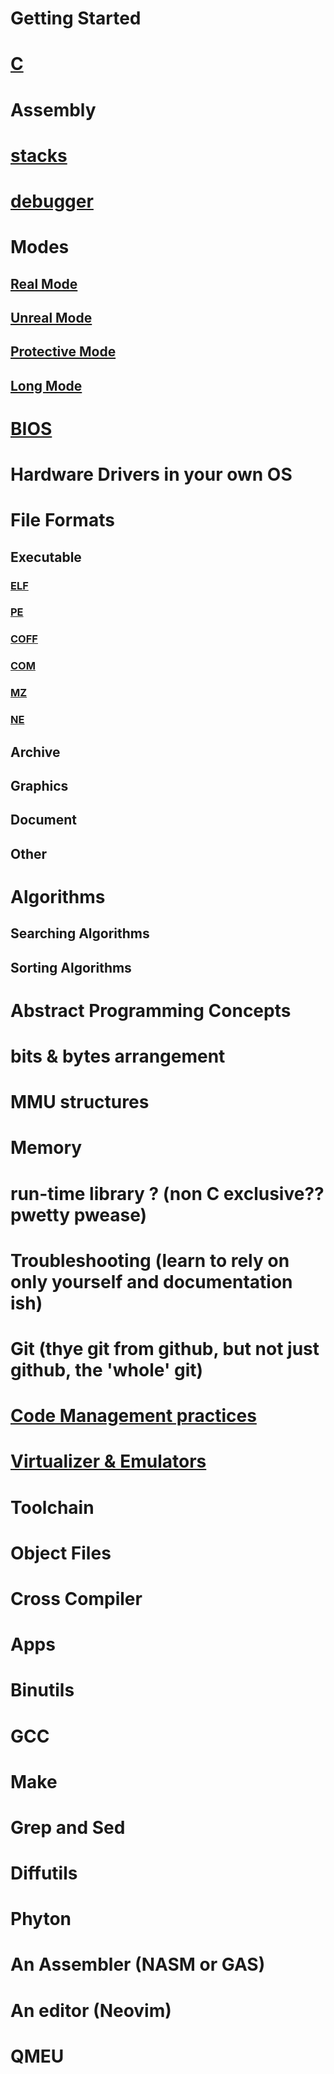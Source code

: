 # Getting Started

# [C](https://wiki.osdev.org/C)
# Assembly
# [stacks](https://wiki.osdev.org/Stack)
# [debugger](https://wiki.osdev.org/GDB)
# Modes
## [Real Mode](https://wiki.osdev.org/Real_Mode)
## [Unreal Mode](https://wiki.osdev.org/Unreal_Mode)
## [Protective Mode](https://wiki.osdev.org/Protected_Mode)
## [Long Mode](https://wiki.osdev.org/Long_Mode)
# [BIOS](https://wiki.osdev.org/BIOS)
# Hardware Drivers in your own OS
# File Formats
## Executable
### [ELF](https://wiki.osdev.org/ELF)
### [PE](https://wiki.osdev.org/PE)
### [COFF](https://wiki.osdev.org/COFF)
### [COM](https://wiki.osdev.org/COM)
### [MZ](https://wiki.osdev.org/MZ)
### [NE](https://wiki.osdev.org/NE)
## Archive
## Graphics
## Document
## Other
# Algorithms
## Searching Algorithms
## Sorting Algorithms
# Abstract Programming Concepts
# bits & bytes arrangement
# MMU structures
# Memory
# run-time library ? (non C exclusive?? pwetty pwease)
# Troubleshooting (learn to rely on only yourself and documentation ish)
# Git (thye git from github, but not just github, the 'whole' git)
# [Code Management practices](https://wiki.osdev.org/Code_Management)
# [Virtualizer & Emulators](https://wiki.osdev.org/Emulators)
# Toolchain
# Object Files
# Cross Compiler

# Apps

# Binutils
# GCC
# Make
# Grep and Sed
# Diffutils
# Phyton
# An Assembler (NASM or GAS)
# An editor (Neovim)
# QMEU

